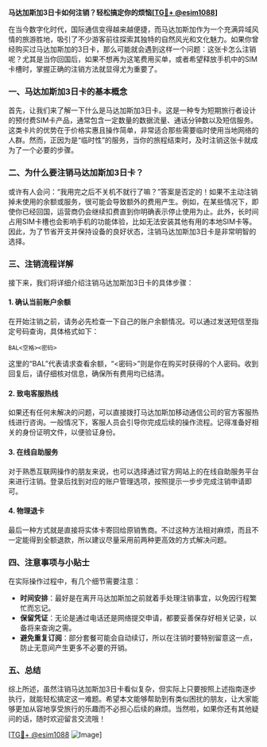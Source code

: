 **马达加斯加3日卡如何注销？轻松搞定你的烦恼[[TG💪+ @esim1088](https://t.me/s/esim1088)]**

在当今数字化时代，国际通信变得越来越便捷，而马达加斯加作为一个充满异域风情的旅游胜地，吸引了不少游客前往探索其独特的自然风光和文化魅力。如果你曾经购买过马达加斯加的3日卡，那么可能就会遇到这样一个问题：这张卡怎么注销呢？尤其是当你回国后，如果不想再为这笔费用买单，或者希望释放手机中的SIM卡槽时，掌握正确的注销方法就显得尤为重要了。

### 一、马达加斯加3日卡的基本概念

首先，让我们来了解一下什么是马达加斯加3日卡。这是一种专为短期旅行者设计的预付费SIM卡产品，通常包含一定数量的数据流量、通话分钟数以及短信服务。这类卡片的优势在于价格实惠且操作简单，非常适合那些需要临时使用当地网络的人群。然而，正因为是“临时性”的服务，当你的旅程结束时，及时注销这张卡就成为了一个必要的步骤。

### 二、为什么要注销马达加斯加3日卡？

或许有人会问：“我用完之后不关机不就行了嘛？”答案是否定的！如果不主动注销掉未使用的余额或服务，很可能会导致额外的费用产生。例如，在某些情况下，即使你已经回国，运营商仍会继续扣费直到你明确表示停止使用为止。此外，长时间占用SIM卡槽也会影响手机的功能体验，比如无法安装其他有用的本地SIM卡等。因此，为了节省开支并保持设备的良好状态，注销马达加斯加3日卡是非常明智的选择。

### 三、注销流程详解

接下来，我们将详细介绍注销马达加斯加3日卡的具体步骤：

#### 1. 确认当前账户余额
在开始注销之前，请务必先检查一下自己的账户余额情况。可以通过发送短信至指定号码查询，具体格式如下：
```
BAL<空格><密码>
```
这里的“BAL”代表请求查看余额，“<密码>”则是你在购买时获得的个人密码。收到回复后，请仔细核对信息，确保所有费用均已结清。

#### 2. 致电客服热线
如果还有任何未解决的问题，可以直接拨打马达加斯加移动通信公司的官方客服热线进行咨询。一般情况下，客服人员会引导你完成后续的操作流程。记得准备好相关的身份证明文件，以便验证身份。

#### 3. 在线自助服务
对于熟悉互联网操作的朋友来说，也可以选择通过官方网站上的在线自助服务平台来进行注销。登录后找到对应的账户管理选项，按照提示一步步完成注销申请即可。

#### 4. 物理退卡
最后一种方式就是直接将实体卡寄回给原销售商。不过这种方法相对麻烦，而且不一定能得到全额退款，所以建议尽量采用前两种更高效的方式解决问题。

### 四、注意事项与小贴士

在实际操作过程中，有几个细节需要注意：

- **时间安排**：最好是在离开马达加斯加之前就着手处理注销事宜，以免因行程繁忙而忘记。
- **保留凭证**：无论是通过电话还是网络提交申请，都要妥善保存好相关记录，以备将来查询之需。
- **避免重复订阅**：部分套餐可能会自动续订，所以在注销时要特别留意这一点，防止无意间产生更多不必要的开销。

### 五、总结

综上所述，虽然注销马达加斯加3日卡看似复杂，但实际上只要按照上述指南逐步执行，就能轻松搞定这一难题。希望本文能够帮助到有类似困扰的朋友，让大家能够更加从容地享受旅行的乐趣而不必担心后续的麻烦。当然啦，如果你还有其他疑问的话，随时欢迎留言交流哦！

[[TG💪+ @esim1088](https://t.me/s/esim1088) ![Image](https://i.postimg.cc/4NQfJmqS/Snipaste-2025-05-13-00-14-12.png)]